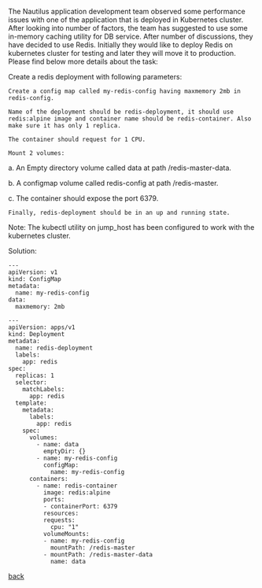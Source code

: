 The Nautilus application development team observed some performance issues with one of the application that is deployed in Kubernetes cluster. After looking into number of factors, the team has suggested to use some in-memory caching utility for DB service. After number of discussions, they have decided to use Redis. Initially they would like to deploy Redis on kubernetes cluster for testing and later they will move it to production. Please find below more details about the task:  

Create a redis deployment with following parameters:  

    Create a config map called my-redis-config having maxmemory 2mb in redis-config.  

    Name of the deployment should be redis-deployment, it should use redis:alpine image and container name should be redis-container. Also make sure it has only 1 replica.  

    The container should request for 1 CPU.  

    Mount 2 volumes:  

a. An Empty directory volume called data at path /redis-master-data.  

b. A configmap volume called redis-config at path /redis-master.  

c. The container should expose the port 6379.  

    Finally, redis-deployment should be in an up and running state.  

Note: The kubectl utility on jump_host has been configured to work with the kubernetes cluster.  

Solution:  
```
---
apiVersion: v1
kind: ConfigMap
metadata:
  name: my-redis-config
data:
  maxmemory: 2mb

---
apiVersion: apps/v1
kind: Deployment
metadata:
  name: redis-deployment
  labels:
    app: redis
spec:
  replicas: 1
  selector:
    matchLabels:
      app: redis
  template:
    metadata:
      labels:
        app: redis
    spec:
      volumes:
        - name: data
          emptyDir: {}
        - name: my-redis-config
          configMap:
            name: my-redis-config
      containers:
        - name: redis-container
          image: redis:alpine
          ports:
          - containerPort: 6379
          resources:
          requests:
            cpu: "1"
          volumeMounts:
          - name: my-redis-config
            mountPath: /redis-master
          - mountPath: /redis-master-data
            name: data
```  

[back](https://github.com/MederD/Kodekloud-Engineer-Tasks)  
